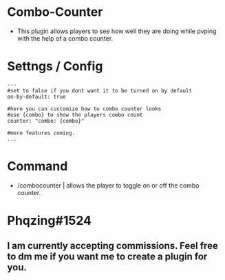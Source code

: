 # Combo-Counter
- This plugin allows players to see how well they are doing while pvping with the help of a combo counter.

# Settngs / Config
```
---
#set to false if you dont want it to be turned on by default
on-by-default: true

#here you can customize how to combo counter looks
#use {combo} to show the players combo count
counter: "combo: {combo}"

#more features coming.
...
```

# Command
- /combocounter | allows the player to toggle on or off the combo counter.

# Phqzing#1524
I am currently accepting commissions. Feel free to dm me if you want me to create a plugin for you.
---
